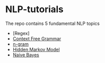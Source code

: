 # NLP-tutorials

The repo contains 5 fundamental NLP topics

- [Regex]
- [Context Free Grammar]()
- [n-gram]()
- [Hidden Markov Model]()
- [Naive Bayes]()